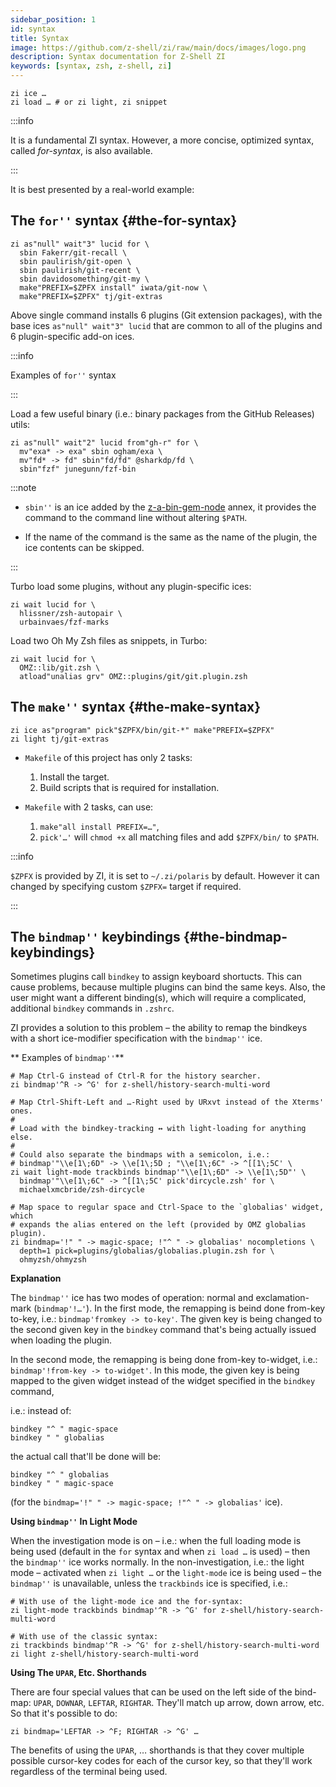 ```yaml
---
sidebar_position: 1
id: syntax
title: Syntax
image: https://github.com/z-shell/zi/raw/main/docs/images/logo.png
description: Syntax documentation for Z-Shell ZI
keywords: [syntax, zsh, z-shell, zi]
---
```


```shell
zi ice …
zi load … # or zi light, zi snippet
```

:::info

It is a fundamental ZI syntax. However, a more concise, optimized syntax, called _for-syntax_, is also available.

:::

It is best presented by a real-world example:

## The `for''` syntax {#the-for-syntax}

```shell
zi as"null" wait"3" lucid for \
  sbin Fakerr/git-recall \
  sbin paulirish/git-open \
  sbin paulirish/git-recent \
  sbin davidosomething/git-my \
  make"PREFIX=$ZPFX install" iwata/git-now \
  make"PREFIX=$ZPFX" tj/git-extras
```

Above single command installs 6 plugins (Git extension packages),
with the base ices `as"null" wait"3" lucid` that are common to all of the plugins and 6 plugin-specific add-on ices.

:::info

Examples of `for''` syntax

:::

Load a few useful binary (i.e.: binary packages from the GitHub Releases) utils:

```shell
zi as"null" wait"2" lucid from"gh-r" for \
  mv"exa* -> exa" sbin ogham/exa \
  mv"fd* -> fd" sbin"fd/fd" @sharkdp/fd \
  sbin"fzf" junegunn/fzf-bin
```

:::note

- `sbin''` is an ice added by the [z-a-bin-gem-node](https://github.com/z-shell/z-a-bin-gem-node) annex,
  it provides the command to the command line without altering `$PATH`.

- If the name of the command is the same as the name of the plugin, the ice contents can be skipped.

:::

Turbo load some plugins, without any plugin-specific ices:

```shell
zi wait lucid for \
  hlissner/zsh-autopair \
  urbainvaes/fzf-marks
```

Load two Oh My Zsh files as snippets, in Turbo:

```shell
zi wait lucid for \
  OMZ::lib/git.zsh \
  atload"unalias grv" OMZ::plugins/git/git.plugin.zsh
```

## The `make''` syntax {#the-make-syntax}

```shell
zi ice as"program" pick"$ZPFX/bin/git-*" make"PREFIX=$ZPFX"
zi light tj/git-extras
```

- `Makefile` of this project has only 2 tasks:

  1. Install the target.
  2. Build scripts that is required for installation.

- `Makefile` with 2 tasks, can use:
  1. `make"all install PREFIX=…"`,
  2. `pick'…'` will `chmod +x` all matching files and add `$ZPFX/bin/` to `$PATH`.

:::info

`$ZPFX` is provided by ZI, it is set to `~/.zi/polaris` by default.
However it can changed by specifying custom `$ZPFX=` target if required.

:::

## The `bindmap''` keybindings {#the-bindmap-keybindings}

Sometimes plugins call `bindkey` to assign keyboard shortucts. This can cause
problems, because multiple plugins can bind the same keys. Also, the user might
want a different binding(s), which will require a complicated, additional
`bindkey` commands in `.zshrc`.

ZI provides a solution to this problem – the ability to remap the bindkeys
with a short ice-modifier specification with the `bindmap''` ice.

** Examples of `bindmap''`**

```shell
# Map Ctrl-G instead of Ctrl-R for the history searcher.
zi bindmap'^R -> ^G' for z-shell/history-search-multi-word

# Map Ctrl-Shift-Left and …-Right used by URxvt instead of the Xterms' ones.
#
# Load with the bindkey-tracking ↔ with light-loading for anything else.
#
# Could also separate the bindmaps with a semicolon, i.e.:
# bindmap'"\\e[1\;6D" -> \\e[1\;5D ; "\\e[1\;6C" -> ^[[1\;5C' \
zi wait light-mode trackbinds bindmap'"\\e[1\;6D" -> \\e[1\;5D"' \
  bindmap'"\\e[1\;6C" -> ^[[1\;5C' pick'dircycle.zsh' for \
  michaelxmcbride/zsh-dircycle

# Map space to regular space and Ctrl-Space to the `globalias' widget, which
# expands the alias entered on the left (provided by OMZ globalias plugin).
zi bindmap='!" " -> magic-space; !"^ " -> globalias' nocompletions \
  depth=1 pick=plugins/globalias/globalias.plugin.zsh for \
  ohmyzsh/ohmyzsh
```

**Explanation**

The `bindmap''` ice has two modes of operation: normal and exclamation-mark (`bindmap'!…'`).
In the first mode, the remapping is beind done from-key to-key, i.e.: `bindmap'fromkey -> to-key'`.
The given key is being changed to the second given key in the `bindkey` command that's being actually issued when loading the plugin.

In the second mode, the remapping is being done from-key to-widget, i.e.: `bindmap'!from-key -> to-widget'`.
In this mode, the given key is being mapped to the given widget instead of the widget specified in the `bindkey` command,

i.e.: instead of:

```shell
bindkey "^ " magic-space
bindkey " " globalias
```

the actual call that'll be done will be:

```shell
bindkey "^ " globalias
bindkey " " magic-space
```

(for the `bindmap='!" " -> magic-space; !"^ " -> globalias'` ice).

**Using `bindmap''` In Light Mode**

When the investigation mode is on – i.e.:
when the full loading mode is being used (default in the `for` syntax
and when `zi load …` is used) – then the `bindmap''` ice works normally. In the non-investigation, i.e.:
the light mode – activated when `zi light …` or the `light-mode` ice is being used – the `bindmap''` is unavailable,
unless the `trackbinds` ice is specified, i.e.:

```shell
# With use of the light-mode ice and the for-syntax:
zi light-mode trackbinds bindmap'^R -> ^G' for z-shell/history-search-multi-word

# With use of the classic syntax:
zi trackbinds bindmap'^R -> ^G' for z-shell/history-search-multi-word
zi light z-shell/history-search-multi-word
```

**Using The `UPAR`, Etc. Shorthands**

There are four special values that can be used on the left side of the bind-map:
`UPAR`, `DOWNAR`, `LEFTAR`, `RIGHTAR`. They'll match up arrow, down arrow, etc.
So that it's possible to do:

```shell
zi bindmap='LEFTAR -> ^F; RIGHTAR -> ^G' …
```

The benefits of using the `UPAR`, … shorthands is that they cover multiple
possible cursor-key codes for each of the cursor key, so that they'll work
regardless of the terminal being used.
